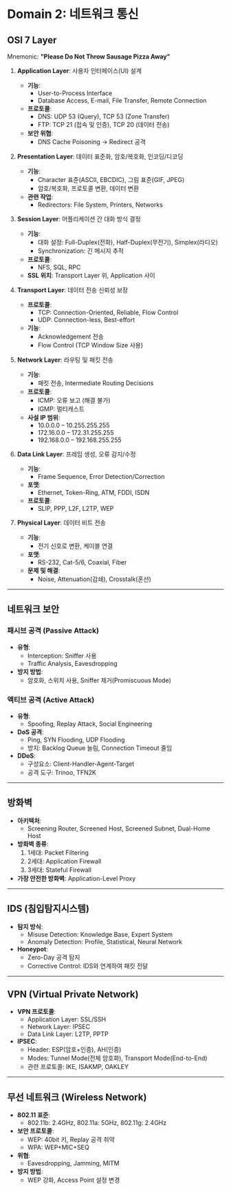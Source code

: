 # Domain 2: 네트워크 통신

## OSI 7 Layer
Mnemonic: **"Please Do Not Throw Sausage Pizza Away"**
1. **Application Layer**: 사용자 인터페이스(UI) 설계
   - **기능**:
     - User-to-Process Interface
     - Database Access, E-mail, File Transfer, Remote Connection
   - **프로토콜**:
     - DNS: UDP 53 (Query), TCP 53 (Zone Transfer)
     - FTP: TCP 21 (접속 및 인증), TCP 20 (데이터 전송)
   - **보안 위협**:
     - DNS Cache Poisoning → Redirect 공격

2. **Presentation Layer**: 데이터 표준화, 암호/복호화, 인코딩/디코딩
   - **기능**:
     - Character 표준(ASCII, EBCDIC), 그림 표준(GIF, JPEG)
     - 암호/복호화, 프로토콜 변환, 데이터 변환
   - **관련 작업**:
     - Redirectors: File System, Printers, Networks

3. **Session Layer**: 어플리케이션 간 대화 방식 결정
   - **기능**:
     - 대화 설정: Full-Duplex(전화), Half-Duplex(무전기), Simplex(라디오)
     - Synchronization: 긴 메시지 추적
   - **프로토콜**:
     - NFS, SQL, RPC
   - **SSL 위치**: Transport Layer 위, Application 사이

4. **Transport Layer**: 데이터 전송 신뢰성 보장
   - **프로토콜**:
     - TCP: Connection-Oriented, Reliable, Flow Control
     - UDP: Connection-less, Best-effort
   - **기능**:
     - Acknowledgement 전송
     - Flow Control (TCP Window Size 사용)

5. **Network Layer**: 라우팅 및 패킷 전송
   - **기능**:
     - 패킷 전송, Intermediate Routing Decisions
   - **프로토콜**:
     - ICMP: 오류 보고 (해결 불가)
     - IGMP: 멀티캐스트
   - **사설 IP 범위**:
     - 10.0.0.0 – 10.255.255.255
     - 172.16.0.0 – 172.31.255.255
     - 192.168.0.0 – 192.168.255.255

6. **Data Link Layer**: 프레임 생성, 오류 감지/수정
   - **기능**:
     - Frame Sequence, Error Detection/Correction
   - **포맷**:
     - Ethernet, Token-Ring, ATM, FDDI, ISDN
   - **프로토콜**:
     - SLIP, PPP, L2F, L2TP, WEP

7. **Physical Layer**: 데이터 비트 전송
   - **기능**:
     - 전기 신호로 변환, 케이블 연결
   - **포맷**:
     - RS-232, Cat-5/6, Coaxial, Fiber
   - **문제 및 해결**:
     - Noise, Attenuation(감쇄), Crosstalk(혼선)

---

## 네트워크 보안
### 패시브 공격 (Passive Attack)
- **유형**:
  - Interception: Sniffer 사용
  - Traffic Analysis, Eavesdropping
- **방지 방법**:
  - 암호화, 스위치 사용, Sniffer 제거(Promiscuous Mode)

### 액티브 공격 (Active Attack)
- **유형**:
  - Spoofing, Replay Attack, Social Engineering
- **DoS 공격**:
  - Ping, SYN Flooding, UDP Flooding
  - 방지: Backlog Queue 늘림, Connection Timeout 줄임
- **DDoS**:
  - 구성요소: Client-Handler-Agent-Target
  - 공격 도구: Trinoo, TFN2K

---

## 방화벽
- **아키텍처**:
  - Screening Router, Screened Host, Screened Subnet, Dual-Home Host
- **방화벽 종류**:
  1. 1세대: Packet Filtering
  2. 2세대: Application Firewall
  3. 3세대: Stateful Firewall
- **가장 안전한 방화벽**: Application-Level Proxy

---

## IDS (침입탐지시스템)
- **탐지 방식**:
  - Misuse Detection: Knowledge Base, Expert System
  - Anomaly Detection: Profile, Statistical, Neural Network
- **Honeypot**:
  - Zero-Day 공격 탐지
  - Corrective Control: IDS와 연계하여 패킷 전달

---

## VPN (Virtual Private Network)
- **VPN 프로토콜**:
  - Application Layer: SSL/SSH
  - Network Layer: IPSEC
  - Data Link Layer: L2TP, PPTP
- **IPSEC**:
  - Header: ESP(암호+인증), AH(인증)
  - Modes: Tunnel Mode(전체 암호화), Transport Mode(End-to-End)
  - 관련 프로토콜: IKE, ISAKMP, OAKLEY

---

## 무선 네트워크 (Wireless Network)
- **802.11 표준**:
  - 802.11b: 2.4GHz, 802.11a: 5GHz, 802.11g: 2.4GHz
- **보안 프로토콜**:
  - WEP: 40bit 키, Replay 공격 취약
  - WPA: WEP+MIC+SEQ
- **위협**:
  - Eavesdropping, Jamming, MITM
- **방지 방법**:
  - WEP 강화, Access Point 설정 변경

